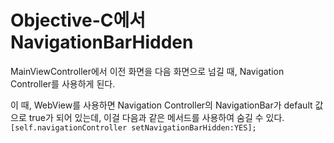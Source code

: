 # Objective-C에서 NavigationBarHidden

MainViewController에서 이전 화면을 다음 화면으로 넘길 때,
Navigation Controller를 사용하게 된다.

이 때, WebView를 사용하면 Navigation Controller의 NavigationBar가 default 값으로 true가 되어 있는데, 이걸 다음과 같은 메서드를 사용하여 숨길 수 있다.
`[self.navigationController setNavigationBarHidden:YES];`

